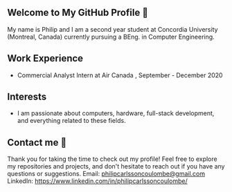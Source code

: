 ## Welcome to My GitHub Profile 👋
My name is Philip and I am a second year student at Concordia University (Montreal, Canada) currently pursuing a BEng. in Computer Engineering.

## Work Experience
- Commercial Analyst Intern at Air Canada , September - December 2020

## Interests
- I am passionate about computers, hardware, full-stack development, and everything related to these fields.

## Contact me  💬
Thank you for taking the time to check out my profile! Feel free to explore my repositories and projects, and don't hesitate to reach out if you have any questions or suggestions. Email: philipcarlssoncoulombe@gmail.com LinkedIn: https://www.linkedin.com/in/philipcarlssoncoulombe/
